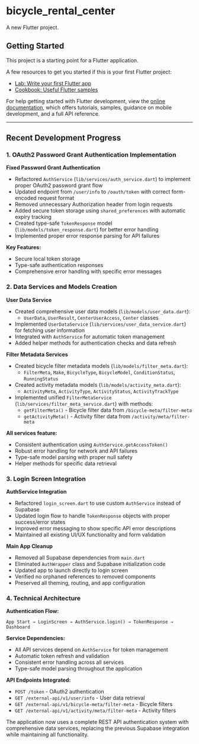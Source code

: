 # bicycle_rental_center

A new Flutter project.

## Getting Started

This project is a starting point for a Flutter application.

A few resources to get you started if this is your first Flutter project:

- [Lab: Write your first Flutter app](https://docs.flutter.dev/get-started/codelab)
- [Cookbook: Useful Flutter samples](https://docs.flutter.dev/cookbook)

For help getting started with Flutter development, view the
[online documentation](https://docs.flutter.dev/), which offers tutorials,
samples, guidance on mobile development, and a full API reference.

---

## Recent Development Progress

### 1. OAuth2 Password Grant Authentication Implementation

**Fixed Password Grant Authentication**

- Refactored `AuthService` (`lib/services/auth_service.dart`) to implement proper OAuth2 password grant flow
- Updated endpoint from `/user/info` to `/oauth/token` with correct form-encoded request format
- Removed unnecessary Authorization header from login requests
- Added secure token storage using `shared_preferences` with automatic expiry tracking
- Created type-safe `TokenResponse` model (`lib/models/token_response.dart`) for better error handling
- Implemented proper error response parsing for API failures

**Key Features:**

- Secure local token storage
- Type-safe authentication responses
- Comprehensive error handling with specific error messages

### 2. Data Services and Models Creation

**User Data Service**

- Created comprehensive user data models (`lib/models/user_data.dart`):
  - `UserData`, `UserResult`, `CenterUserAccess`, `Center` classes
- Implemented `UserDataService` (`lib/services/user_data_service.dart`) for fetching user information
- Integrated with `AuthService` for automatic token management
- Added helper methods for authentication checks and data refresh

**Filter Metadata Services**

- Created bicycle filter metadata models (`lib/models/filter_meta.dart`):
  - `FilterMeta`, `Make`, `BicycleType`, `BicycleModel`, `ConditionStatus`, `RunningStatus`
- Created activity metadata models (`lib/models/activity_meta.dart`):
  - `ActivityMeta`, `ActivityType`, `ActivityStatus`, `ActivityTrackType`
- Implemented unified `FilterMetaService` (`lib/services/filter_meta_service.dart`) with methods:
  - `getFilterMeta()` - Bicycle filter data from `/bicycle-meta/filter-meta`
  - `getActivityMeta()` - Activity filter data from `/activity/meta/filter-meta`

**All services feature:**

- Consistent authentication using `AuthService.getAccessToken()`
- Robust error handling for network and API failures
- Type-safe model parsing with proper null safety
- Helper methods for specific data retrieval

### 3. Login Screen Integration

**AuthService Integration**

- Refactored `login_screen.dart` to use custom `AuthService` instead of Supabase
- Updated login flow to handle `TokenResponse` objects with proper success/error states
- Improved error messaging to show specific API error descriptions
- Maintained all existing UI/UX functionality and form validation

**Main App Cleanup**

- Removed all Supabase dependencies from `main.dart`
- Eliminated `AuthWrapper` class and Supabase initialization code
- Updated app to launch directly to login screen
- Verified no orphaned references to removed components
- Preserved all theming, routing, and app configuration

### 4. Technical Architecture

**Authentication Flow:**

```
App Start → LoginScreen → AuthService.login() → TokenResponse → Dashboard
```

**Service Dependencies:**

- All API services depend on `AuthService` for token management
- Automatic token refresh and validation
- Consistent error handling across all services
- Type-safe model parsing throughout the application

**API Endpoints Integrated:**

- `POST /token` - OAuth2 authentication
- `GET /external-api/v1/user/info` - User data retrieval
- `GET /external-api/v1/bicycle-meta/filter-meta` - Bicycle filters
- `GET /external-api/v1/activity/meta/filter-meta` - Activity filters

The application now uses a complete REST API authentication system with comprehensive data services, replacing the previous Supabase integration while maintaining all functionality.
